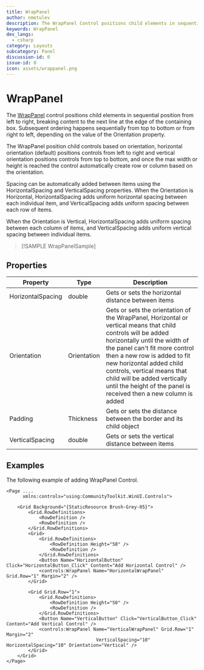 ```yaml
---
title: WrapPanel
author: nmetulev
description: The WrapPanel Control positions child elements in sequential position from left to right, breaking content to the next line at the edge of the containing box.
keywords: WrapPanel
dev_langs:
  - csharp
category: Layouts
subcategory: Panel
discussion-id: 0
issue-id: 0
icon: assets/wrappanel.png
---
```


# WrapPanel

The [WrapPanel](/dotnet/api/microsoft.toolkit.uwp.ui.controls.wrappanel) control positions child elements in sequential position from left to right, breaking content to the next line at the edge of the containing box. Subsequent ordering happens sequentially from top to bottom or from right to left, depending on the value of the Orientation property.

The WrapPanel position child controls based on orientation, horizontal orientation (default) positions controls from left to right and vertical orientation positions controls from top to bottom, and once the max width or height is reached the control automatically create row or column based on the orientation.

Spacing can be automatically added between items using the HorizontalSpacing and VerticalSpacing properties. When the Orientation is Horizontal, HorizontalSpacing adds uniform horizontal spacing between each individual item, and VerticalSpacing adds uniform spacing between each row of items.

When the Orientation is Vertical, HorizontalSpacing adds uniform spacing between each column of items, and VerticalSpacing adds uniform vertical spacing between individual items.

> [!SAMPLE WrapPanelSample]

## Properties

| Property | Type | Description |
| -- | -- | -- |
| HorizontalSpacing | double  | Gets or sets the horizontal distance between items |
| Orientation | Orientation | Gets or sets the orientation of the WrapPanel, Horizontal or vertical means that child controls will be added horizontally until the width of the panel can't fit more control then a new row is added to fit new horizontal added child controls, vertical means that child will be added vertically until the height of the panel is received then a new column is added |
| Padding | Thickness  | Gets or sets the distance between the border and its child object |
| VerticalSpacing | double  | Gets or sets the vertical distance between items |

## Examples

The following example of adding WrapPanel Control.

```xaml
<Page ....
      xmlns:controls="using:CommunityToolkit.WinUI.Controls">

    <Grid Background="{StaticResource Brush-Grey-05}">
        <Grid.RowDefinitions>
            <RowDefinition />
            <RowDefinition />
        </Grid.RowDefinitions>
        <Grid>
            <Grid.RowDefinitions>
                <RowDefinition Height="50" />
                <RowDefinition />
            </Grid.RowDefinitions>
            <Button Name="HorizontalButton" Click="HorizontalButton_Click" Content="Add Horizontal Control" />
            <controls:WrapPanel Name="HorizontalWrapPanel" Grid.Row="1" Margin="2" />
        </Grid>

        <Grid Grid.Row="1">
            <Grid.RowDefinitions>
                <RowDefinition Height="50" />
                <RowDefinition />
            </Grid.RowDefinitions>
            <Button Name="VerticalButton" Click="VerticalButton_Click" Content="Add Vertical Control" />
            <controls:WrapPanel Name="VerticalWrapPanel" Grid.Row="1" Margin="2"
                                 VerticalSpacing="10" HorizontalSpacing="10" Orientation="Vertical" />
        </Grid>
    </Grid>
</Page>
```
